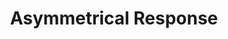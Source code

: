 ---
ee_id: '4416'
site: '1'
type: '2'
long_id: 2017-020 Asymmetrical Response
url: 2017-020-asymmetrical-response
title: 'Asymmetrical Response '
year: '2018'
medium: '120 page book, CD, script, plastic LP sleeve.   '
commission:
add_credit: 'w/ Olia Lialina. Design by Manuel Berger! '
dims: 30 x 30 cm
pitch: MASSIVE CATALOG 4 MASSIVE SHOW
ps:
live_url:
related: |-
  [4380] [2017-004-asymmetrical-response-reader-srf-039] 2017-004 Asymmetrical Response Reader: The Kitchen (SRF-039)
  [4390] [2017-041-asymmetrical-response-reader-ibiza] 2017-041 Asymmetrical Response Reader: Ibiza (SRF-041)
youtube:
imgs: asymmetrical-response-2017-020-database-ih--AemK.jpg
subheading: "(Catalog)"
year2: '2018'
download:
add_credits:
related_code:
layout: things-i-made
---